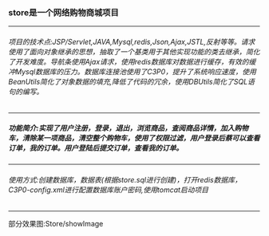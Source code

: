 ### store是一个网络购物商城项目

***
###### 项目的技术点:JSP/Servlet,JAVA,Mysql,redis,Json,Ajax,JSTL,反射等等。请求使用了面向对象继承的思想，抽取了一个基类用于其他实现功能的类去继承，简化了开发难度。导航条使用Ajax请求，使用redis数据库对数据进行缓存，有效的缓冲Mysql数据库的压力。数据库连接池使用了C3P0，提升了系统响应速度，使用BeanUtils简化了对象数据的填充,降低了代码的冗余，使用DBUtils简化了SQL语句的编写。

***
##### 功能简介:实现了用户注册，登录，退出，浏览商品，查阅商品详情，加入购物车，清除某一项商品，清空整个购物车，使用了权限过滤，用户登录后蔡可以查看订单，我的订单。用户登陆后提交订单，查看我的订单。
***
###### 使用方式:创建数据库，数据表(根据store.sql进行创建)，打开redis数据库，C3P0-config.xml进行配置数据库账户密码,使用tomcat启动项目
***
部分效果图:Store/showImage
